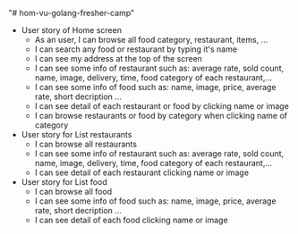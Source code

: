 "# hom-vu-golang-fresher-camp" 
+ User story of Home screen
  - As an user, I can browse all food category, restaurant, items, ...
  - I can search any food or restaurant by typing it's name
  - I can see my address at the top of the screen
  - I can see some info of restaurant such as: average rate, sold count, name, image, delivery, time, food category of each restaurant,...
  - I can see some info of food such as: name, image, price, average rate, short decription ...
  - I can see detail of each restaurant or food by clicking name or image
  - I can browse restaurants or food by category when clicking name of category
+ User story for List restaurants
  - I can browse all restaurants 
  - I can see some info of restaurant such as: average rate, sold count, name, image, delivery, time, food category of each restaurant,...
  - I can see detail of each restaurant clicking name or image
+ User story for List food
  - I can browse all food 
  - I can see some info of food such as: name, image, price, average rate, short decription ...
  - I can see detail of each food clicking name or image
